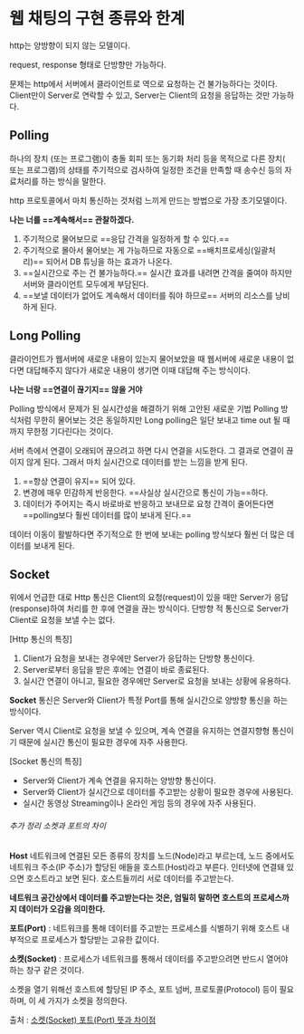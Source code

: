 # 웹 채팅의 구현 종류와 한계

http는 양방향이 되지 않는 모델이다.

request, response 형태로 단방향만 가능하다.

문제는 http에서 서버에서 클라이언트로 역으로 요청하는 건 불가능하다는 것이다.
Client만이 Server로 연락할 수 있고, Server는 Client의 요청을 응답하는 것만 가능하다.

## Polling
하나의 장치 (또는 프로그램)이 충돌 회피 또는 동기화 처리 등을 목적으로 다른 장치( 또는 프로그램)의 상태를 주기적으로 검사하여 일정한 조건을 만족할 때 송수신 등의 자료처리를 하는 방식을 말한다.

http 프로토콜에서 마치 통신하는 것처럼 느끼게 만드는 방법으로 가장 초기모델이다.

__나는 너를 ==계속해서== 관찰하겠다.__

1. 주기적으로 물어보므로 ==응답 간격을 일정하게 할 수 있다.==
2. 주기적으로 몰아서 물어보는 게 가능하므로 자동으로 ==배치프로세싱(일괄처리)== 되어서 DB 튜닝을 하는 효과가 나온다.
3. ==실시간으로 주는 건 불가능하다.== 실시간 효과를 내려면 간격을 줄여야 하지만 서버와 클라이언트 모두에게 부담된다.
4. ==보낼 데이터가 없어도 계속해서 데이터를 줘야 하므로== 서버의 리소스를 낭비하게 된다.


## Long Polling
클라이언트가 웹서버에 새로운 내용이 있는지 물어보았을 때 웹서버에 새로운 내용이 없다면 대답해주지 않다가 새로운 내용이 생기면 이때 대답해 주는 방식이다.

__나는 너랑 ==연결이 끊기지== 않을 거야__

Polling 방식에서 문제가 된 실시간성을 해결하기 위해 고안된 새로운 기법
Polling 방식처럼 무한히 물어보는 것은 동일하지만 Long polling은 일단 보내고 time out 될 때까지 무한정 기다린다는 것이다.

서버 측에서 연결이 오래되어 끊으려고 하면 다시 연결을 시도한다.
그 결과로 연결이 끊이지 않게 된다. 그래서 마치 실시간으로 데이터를 받는 느낌을 받게 된다.

1. ==항상 연결이 유지== 되어 있다.
2. 변경에 매우 민감하게 반응한다. ==사실상 실시간으로 통신이 가능==하다.
3. 데이터가 주어지는 즉시 바로바로 반응하고 보내므로 요청 간격이 줄어든다면 ==polling보다 훨씬 데이터를 많이 보내게 된다.==

데이터 이동이 활발하다면 주기적으로 한 번에 보내는 polling 방식보다 훨씬 더 많은 데이터를 보내게 된다.

## Socket
위에서 언급한 대로 Http 통신은 Client의 요청(request)이 있을 때만 Server가 응답(response)하여 처리를 한 후에 연결을 끊는 방식이다. 단방향 적 통신으로 Server가 Client로 요청을 보낼 수는 없다.

[Http 통신의 특징]
1. Client가 요청을 보내는 경우에만 Server가 응답하는 단방향 통신이다.
2. Server로부터 응답을 받은 후에는 연결이 바로 종료된다.
3. 실시간 연결이 아니고, 필요한 경우에만 Server로 요청을 보내는 상황에 유용하다.

__Socket__ 통신은 Server와 Client가 특정 Port를 통해 실시간으로 양방향 통신을 하는 방식이다.

Server 역시 Client로 요청을 보낼 수 있으며, 계속 연결을 유지하는 연결지향형 통신이기 때문에 실시간 통신이 필요한 경우에 자주 사용한다. 

[Socket 통신의 특징]
- Server와 Client가 계속 연결을 유지하는 양방향 통신이다.
- Server와 Client가 실시간으로 데이터를 주고받는 상황이 필요한 경우에 사용된다.
- 실시간 동영상 Streaming이나 온라인 게임 등의 경우에 자주 사용된다.

###### 추가 정리 소켓과 포트의 차이
__Host__
네트워크에 연결된 모든 종류의 장치를 노드(Node)라고 부르는데, 노드 중에서도 네트워크 주소(IP 주소)가 할당된 애들을 호스트(Host)라고 부른다. 인터넷에 연결돼 있으면 호스트라고 보면 된다. 호스트들끼리 서로 데이터를 주고받는다.

__네트워크 공간상에서 데이터를 주고받는다는 것은, 엄밀히 말하면 호스트의 프로세스까지 데이터가 오감을 의미한다.__

__포트(Port)__ : 네트워크를 통해 데이터를 주고받는 프로세스를 식별하기 위해 호스트 내부적으로 프로세스가 할당받는 고유한 값이다.

__소켓(Socket)__ : 프로세스가 네트워크를 통해서 데이터를 주고받으려면 반드시 열어야 하는 창구 같은 것이다.

소켓을 열기 위해선 호스트에 할당된 IP 주소, 포트 넘버, 프로토콜(Protocol) 등이 필요하며, 이 세 가지가 소켓을 정의한다.



출처 : [소켓(Socket) 포트(Port) 뜻과 차이점](https://blog.naver.com/PostView.nhn?blogId=myca11&logNo=221389847130&categoryNo=24&parentCategoryNo=0&viewDate=&currentPage=1&postListTopCurrentPage=1&from=postView)